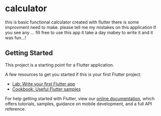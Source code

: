 # calculator



this is basic functional calculator created with flutter  there is some improvment need to make.
please tell me my mistakes on this application if you see any ... fill free to  use this app it  take a day mabey to write it and it was fun...!

## Getting Started

This project is a starting point for a Flutter application.

A few resources to get you started if this is your first Flutter project:

- [Lab: Write your first Flutter app](https://flutter.io/docs/get-started/codelab)
- [Cookbook: Useful Flutter samples](https://flutter.io/docs/cookbook)

For help getting started with Flutter, view our 
[online documentation](https://flutter.io/docs), which offers tutorials, 
samples, guidance on mobile development, and a full API reference.
